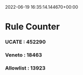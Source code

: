 2022-06-19 16:35:14.144670+00:00
# Rule Counter 
 ### UCATE : 452290

 ### Veneto : 18463

 ### Allowlist : 13923